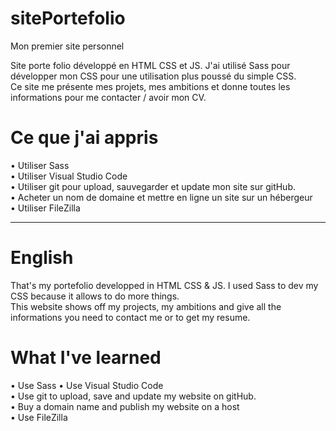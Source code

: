 # sitePortefolio
Mon premier site personnel

Site porte folio développé en HTML CSS et JS. J'ai utilisé Sass pour développer mon CSS pour une utilisation plus poussé du simple CSS.<br>
Ce site me présente mes projets, mes ambitions et donne toutes les informations pour me contacter / avoir mon CV.<br>

# Ce que j'ai appris
• Utiliser Sass <br>
• Utiliser Visual Studio Code<br>
• Utiliser git pour upload, sauvegarder et update mon site sur gitHub. <br>
• Acheter un nom de domaine et mettre en ligne un site sur un hébergeur <br>
• Utiliser FileZilla 

<hr>

# English

That's my portefolio developped in HTML CSS & JS. I used Sass to dev my CSS because it allows to do more things. <br>
This website shows off my projects, my ambitions and give all the informations you need to contact me or to get my resume. <br>

# What I've learned
• Use Sass
• Use Visual Studio Code <br>
• Use git to upload, save and update my website on gitHub. <br>
• Buy a domain name and publish my website on a host <br>
• Use FileZilla



